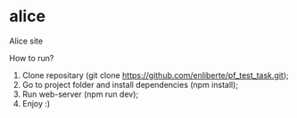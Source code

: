 # alice
Alice site

How to run?
1) Clone repositary (git clone https://github.com/enliberte/pf_test_task.git);
2) Go to project folder and install dependencies (npm install);
3) Run web-server (npm run dev);
4) Enjoy :)
